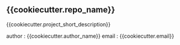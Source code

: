 ## {{cookiecutter.repo_name}}  
{{cookiecutter.project_short_description}}


author : {{cookiecutter.author_name}}
email : {{cookiecutter.email}}